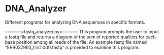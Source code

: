 # DNA_Analyzer
Different programs for analyzing DNA sequences in specific formats.

--------<fastq_analyzer.py>--------
This program prompts the user to input a fastq file and returns a diagram of the sum of reported qualities for each base position among all reads of the file.
An example fastq file named "ERR037900_first1000.fastq" is provided to examine this program.
